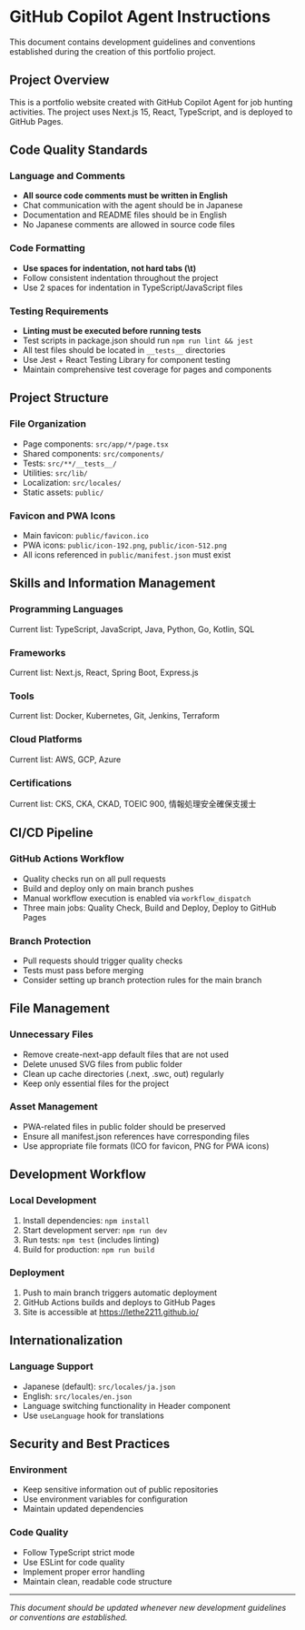 # GitHub Copilot Agent Instructions

This document contains development guidelines and conventions established during the creation of this portfolio project.

## Project Overview

This is a portfolio website created with GitHub Copilot Agent for job hunting activities. The project uses Next.js 15, React, TypeScript, and is deployed to GitHub Pages.

## Code Quality Standards

### Language and Comments
- **All source code comments must be written in English**
- Chat communication with the agent should be in Japanese
- Documentation and README files should be in English
- No Japanese comments are allowed in source code files

### Code Formatting
- **Use spaces for indentation, not hard tabs (\t)**
- Follow consistent indentation throughout the project
- Use 2 spaces for indentation in TypeScript/JavaScript files

### Testing Requirements
- **Linting must be executed before running tests**
- Test scripts in package.json should run `npm run lint && jest`
- All test files should be located in `__tests__` directories
- Use Jest + React Testing Library for component testing
- Maintain comprehensive test coverage for pages and components

## Project Structure

### File Organization
- Page components: `src/app/*/page.tsx`
- Shared components: `src/components/`
- Tests: `src/**/__tests__/`
- Utilities: `src/lib/`
- Localization: `src/locales/`
- Static assets: `public/`

### Favicon and PWA Icons
- Main favicon: `public/favicon.ico`
- PWA icons: `public/icon-192.png`, `public/icon-512.png`
- All icons referenced in `public/manifest.json` must exist

## Skills and Information Management

### Programming Languages
Current list: TypeScript, JavaScript, Java, Python, Go, Kotlin, SQL

### Frameworks
Current list: Next.js, React, Spring Boot, Express.js

### Tools
Current list: Docker, Kubernetes, Git, Jenkins, Terraform

### Cloud Platforms
Current list: AWS, GCP, Azure

### Certifications
Current list: CKS, CKA, CKAD, TOEIC 900, 情報処理安全確保支援士

## CI/CD Pipeline

### GitHub Actions Workflow
- Quality checks run on all pull requests
- Build and deploy only on main branch pushes
- Manual workflow execution is enabled via `workflow_dispatch`
- Three main jobs: Quality Check, Build and Deploy, Deploy to GitHub Pages

### Branch Protection
- Pull requests should trigger quality checks
- Tests must pass before merging
- Consider setting up branch protection rules for the main branch

## File Management

### Unnecessary Files
- Remove create-next-app default files that are not used
- Delete unused SVG files from public folder
- Clean up cache directories (.next, .swc, out) regularly
- Keep only essential files for the project

### Asset Management
- PWA-related files in public folder should be preserved
- Ensure all manifest.json references have corresponding files
- Use appropriate file formats (ICO for favicon, PNG for PWA icons)

## Development Workflow

### Local Development
1. Install dependencies: `npm install`
2. Start development server: `npm run dev`
3. Run tests: `npm test` (includes linting)
4. Build for production: `npm run build`

### Deployment
1. Push to main branch triggers automatic deployment
2. GitHub Actions builds and deploys to GitHub Pages
3. Site is accessible at https://lethe2211.github.io/

## Internationalization

### Language Support
- Japanese (default): `src/locales/ja.json`
- English: `src/locales/en.json`
- Language switching functionality in Header component
- Use `useLanguage` hook for translations

## Security and Best Practices

### Environment
- Keep sensitive information out of public repositories
- Use environment variables for configuration
- Maintain updated dependencies

### Code Quality
- Follow TypeScript strict mode
- Use ESLint for code quality
- Implement proper error handling
- Maintain clean, readable code structure

---

*This document should be updated whenever new development guidelines or conventions are established.*
